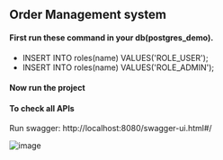 ## Order Management system

#### First run these command in your db(postgres_demo).
- INSERT INTO roles(name) VALUES('ROLE_USER');
- INSERT INTO roles(name) VALUES('ROLE_ADMIN');

#### Now run the project 

#### To check all APIs
Run swagger: http://localhost:8080/swagger-ui.html#/

![image](https://user-images.githubusercontent.com/21224753/85649987-1a565e80-b6c2-11ea-8e16-e74add2bcadc.png)

